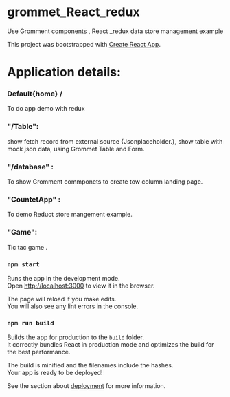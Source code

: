 # grommet_React_redux
Use Gromment components , React _redux data store management example

This project was bootstrapped with [Create React App](https://github.com/facebook/create-react-app).

# Application details: 

### Default{home} / 

To do app demo with redux
 
### "/Table": 
show fetch record from external source {Jsonplaceholder.}, show table with mock json data, using Grommet Table and Form.

### "/database" :
To show Gromment commponets to create tow column landing page.

### "CountetApp" :
To demo Reduct store mangement example.

### "Game":
Tic tac game .


### `npm start`

Runs the app in the development mode.<br>
Open [http://localhost:3000](http://localhost:3000) to view it in the browser.

The page will reload if you make edits.<br>
You will also see any lint errors in the console.


### `npm run build`

Builds the app for production to the `build` folder.<br>
It correctly bundles React in production mode and optimizes the build for the best performance.

The build is minified and the filenames include the hashes.<br>
Your app is ready to be deployed!

See the section about [deployment](https://facebook.github.io/create-react-app/docs/deployment) for more information.
